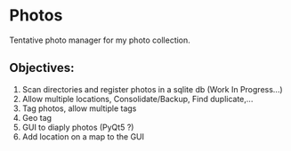 # Photos
Tentative photo manager for my photo collection.

## Objectives:
 1. Scan directories and register photos in a sqlite db (Work In Progress...)
 2. Allow multiple locations, Consolidate/Backup, Find duplicate,...
 3. Tag photos, allow multiple tags
 4. Geo tag
 5. GUI to diaply photos (PyQt5 ?)
 6. Add location on a map to the GUI
